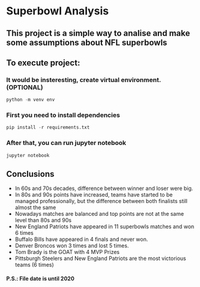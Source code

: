 # Superbowl Analysis
## This project is a simple way to analise and make some assumptions about NFL superbowls

## To execute project:
### It would be insteresting, create virtual environment. (OPTIONAL)
```python
python -m venv env
```

### First you need to install dependencies
```python
pip install -r requirements.txt
```

### After that, you can run jupyter notebook
```python
jupyter notebook
```

## Conclusions
* In 60s and 70s decades, difference between winner and loser were big.
* In 80s and 90s points have increased, teams have started to be managed professionally, but the difference between both finalists still almost the same
* Nowadays matches are balanced and top points are not at the same level than 80s and 90s
* New England Patriots have appeared in 11 superbowls matches and won 6 times
* Buffalo Bills have appeared in 4 finals and never won.
* Denver Broncos won 3 times and lost 5 times.
* Tom Brady is the GOAT with 4 MVP Prizes
* Pittsburgh Steelers and New England Patriots are the most victorious teams (6 times)

#### P.S.: File date is until 2020
